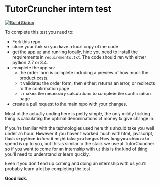 # TutorCruncher intern test

[![Build Status](https://travis-ci.org/tutorcruncher/intern-test.svg)](https://travis-ci.org/tutorcruncher/intern-test)

To complete this test you need to:
* Fork this repo
* clone your fork so you have a local copy of the code
* get the app up and running locally, hint: you need to install the requirements in `requirements.txt`. The code should
  run with either python 2.7 or 3.4.
* complete the app so:
  * the order form is complete including a preview of how much the product costs.
  * it validates the order form, then either: returns an error, or redirects to the confirmation page
  * it makes the necessary calculations to complete the confirmation page
* create a pull request to the main repo with your changes.

Most of the actually coding here is pretty simple, the only mildly tricking thing is calculating the optimal 
denominations of money to give change in.

If you're familiar with the technologies used here this should take you well under an hour. However if you haven't 
worked much with html, javascript, flask or python before it might take you longer. How long you choose to spend is up
to you, but this is similar to the stack we use at TutorCruncher so if you want to come for an internship with us
this is the kind of thing you'll need to understand or learn quickly.

Even if you don't end up coming and doing an internship with us you'll probably learn a lot by completing the test.

**Good luck.**
